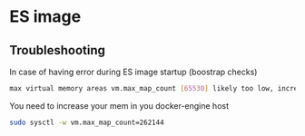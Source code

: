 # ES image

## Troubleshooting

In case of having error during ES image startup (boostrap checks)
```bash
max virtual memory areas vm.max_map_count [65530] likely too low, increase to at least [262144]
```
You need to increase your mem in you docker-engine host
```bash
sudo sysctl -w vm.max_map_count=262144
```